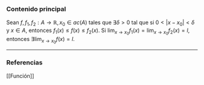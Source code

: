 ### Contenido principal

Sean $f, f_1, f_2 : A \rightarrow \mathbb R, x_0 \in ac(A)$ tales que $\exists \delta > 0$ tal que si $0 < |x-x_0| < \delta$ y $x \in A$, entonces $f_1(x) \le f(x) \le f_2(x)$. Si $\lim_{x \to x_0} f_1(x) = \lim_{x \to x_0} f_2(x) = l$, entonces $\exists \lim_{x \to x_0} f(x) = l$.

--- 
### Referencias

[[Función]]